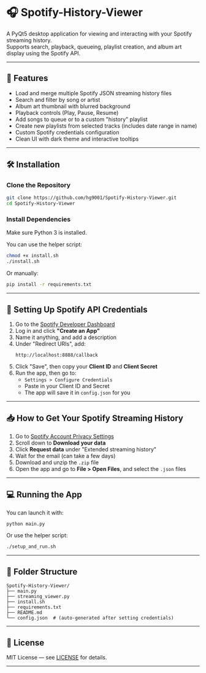 # 🎧 Spotify-History-Viewer

A PyQt5 desktop application for viewing and interacting with your Spotify streaming history.  
Supports search, playback, queueing, playlist creation, and album art display using the Spotify API.

---

## 🚀 Features

- Load and merge multiple Spotify JSON streaming history files
- Search and filter by song or artist
- Album art thumbnail with blurred background
- Playback controls (Play, Pause, Resume)
- Add songs to queue or to a custom "history" playlist
- Create new playlists from selected tracks (includes date range in name)
- Custom Spotify credentials configuration
- Clean UI with dark theme and interactive tooltips

---

## 🛠️ Installation

### Clone the Repository
```bash
git clone https://github.com/hg9001/Spotify-History-Viewer.git
cd Spotify-History-Viewer
```

### Install Dependencies
Make sure Python 3 is installed.

You can use the helper script:
```bash
chmod +x install.sh
./install.sh
```

Or manually:
```bash
pip install -r requirements.txt
```

---

## 🔐 Setting Up Spotify API Credentials

1. Go to the [Spotify Developer Dashboard](https://developer.spotify.com/dashboard)
2. Log in and click **"Create an App"**
3. Name it anything, and add a description
4. Under "Redirect URIs", add:
   ```
   http://localhost:8888/callback
   ```
5. Click "Save", then copy your **Client ID** and **Client Secret**
6. Run the app, then go to:
   - `Settings > Configure Credentials`
   - Paste in your Client ID and Secret
   - The app will save it in `config.json` for you

---

## 📥 How to Get Your Spotify Streaming History

1. Go to [Spotify Account Privacy Settings](https://www.spotify.com/account/privacy/)
2. Scroll down to **Download your data**
3. Click **Request data** under "Extended streaming history"
4. Wait for the email (can take a few days)
5. Download and unzip the `.zip` file
6. Open the app and go to **File > Open Files**, and select the `.json` files

---

## 💻 Running the App

You can launch it with:
```bash
python main.py
```

Or use the helper script:
```bash
./setup_and_run.sh
```

---

## 📂 Folder Structure

```
Spotify-History-Viewer/
├── main.py
├── streaming_viewer.py
├── install.sh
├── requirements.txt
├── README.md
└── config.json  # (auto-generated after setting credentials)
```

---

## 🧾 License

MIT License — see [LICENSE](LICENSE) for details.

---
